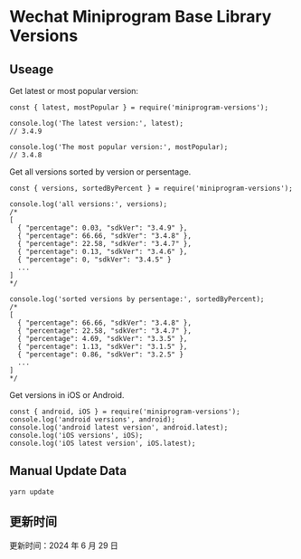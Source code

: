 
# Wechat Miniprogram Base Library Versions

## Useage

Get latest or most popular version:

```;
const { latest, mostPopular } = require('miniprogram-versions');

console.log('The latest version:', latest);
// 3.4.9

console.log('The most popular version:', mostPopular);
// 3.4.8

```

Get all versions sorted by version or persentage.

```
const { versions, sortedByPercent } = require('miniprogram-versions');

console.log('all versions:', versions);
/*
[
  { "percentage": 0.03, "sdkVer": "3.4.9" },
  { "percentage": 66.66, "sdkVer": "3.4.8" },
  { "percentage": 22.58, "sdkVer": "3.4.7" },
  { "percentage": 0.13, "sdkVer": "3.4.6" },
  { "percentage": 0, "sdkVer": "3.4.5" }
  ...
]
*/

console.log('sorted versions by persentage:', sortedByPercent);
/*
[
  { "percentage": 66.66, "sdkVer": "3.4.8" },
  { "percentage": 22.58, "sdkVer": "3.4.7" },
  { "percentage": 4.69, "sdkVer": "3.3.5" },
  { "percentage": 1.13, "sdkVer": "3.1.5" },
  { "percentage": 0.86, "sdkVer": "3.2.5" }
  ...
]
*/
```

Get versions in iOS or Android.

```
const { android, iOS } = require('miniprogram-versions');
console.log('android versions', android);
console.log('android latest version', android.latest);
console.log('iOS versions', iOS);
console.log('iOS latest version', iOS.latest);
```

## Manual Update Data

```
yarn update
```

## 更新时间

更新时间：2024 年 6 月 29 日
